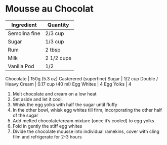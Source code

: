 Mousse au Chocolat
==================

Ingredient | Quantity
---|---
Semolina fine | 2/3 cup
Sugar | 1/3 cup
Rum | 2 tbsp
Milk | 2 1/2 cups
Vanilla Pod | 1/2

Chocolate | 150g (5.3 oz)
Casterered (superfine) Sugar | 1/2 cup
Double / Heavy Cream | 0.17 cup (40 ml)
Egg Whites | 4
Egg Yolks | 4

1. Melt chocolate and cream on a low heat
2. Set aside and let it cool.
3. Whisk the egg yolks with half the sugar until fluffy
4. In the other bowl, whisk egg whites till firm, incorporating the other half of the sugar
5. Add melted chocolate/cream mixture (once it’s cooled) to egg yolks
6. Fold in gently the stiff egg whites
7. Divide the chocolate mousse into individual ramekins, cover with cling film and refrigerate for 2-3 hours
